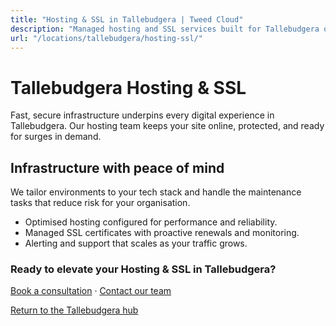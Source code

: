```yaml
---
title: "Hosting & SSL in Tallebudgera | Tweed Cloud"
description: "Managed hosting and SSL services built for Tallebudgera organisations."
url: "/locations/tallebudgera/hosting-ssl/"
---
```


# Tallebudgera Hosting & SSL

Fast, secure infrastructure underpins every digital experience in Tallebudgera. Our hosting team keeps your site online, protected, and ready for surges in demand.

## Infrastructure with peace of mind

We tailor environments to your tech stack and handle the maintenance tasks that reduce risk for your organisation.

- Optimised hosting configured for performance and reliability.
- Managed SSL certificates with proactive renewals and monitoring.
- Alerting and support that scales as your traffic grows.

### Ready to elevate your Hosting & SSL in Tallebudgera?

[Book a consultation](/consultation/) · [Contact our team](/contact/)

[Return to the Tallebudgera hub](/locations/tallebudgera/)
